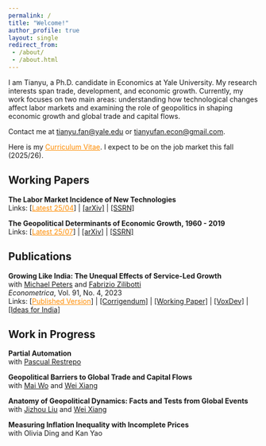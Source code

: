 ```yaml
---
permalink: /
title: "Welcome!"
author_profile: true
layout: single
redirect_from: 
 - /about/
 - /about.html
---
```


I am Tianyu, a Ph.D. candidate in Economics at Yale University. My research interests span trade, development, and economic growth. Currently, my work focuses on two main areas: understanding how technological changes affect labor markets and examining the role of geopolitics in shaping economic growth and global trade and capital flows.

Contact me at <a href="mailto:tianyu.fan@yale.edu" style="color: darkorange;">tianyu.fan@yale.edu</a> or <a href="mailto:tianyufan.econ@gmail.com">tianyufan.econ@gmail.com</a>.

Here is my <a href="/files/CV_FAN_Tianyu.pdf" style="color: darkorange;" title="Download Tianyu Fan's CV">Curriculum Vitae</a>. I expect to be on the job market this fall (2025/26).

## Working Papers

**The Labor Market Incidence of New Technologies**  
Links: [<a href="/files/FAN_Technology_Incidence.pdf" style="color: darkorange;">Latest 25/04</a>] | [[arXiv]](https://arxiv.org/abs/2504.04047) | [[SSRN]](https://ssrn.com/abstract=5160195)

**The Geopolitical Determinants of Economic Growth, 1960 - 2019**  
Links: [<a href="/files/FAN_Tianyu_Geopolitical_Growth.pdf" style="color: darkorange;">Latest 25/07</a>] | [[arXiv]](https://arxiv.org/abs/2507.04833) | [[SSRN]](https://ssrn.com/abstract=5341272)

## Publications

**Growing Like India: The Unequal Effects of Service-Led Growth**  
with [Michael Peters](https://mipeters.weebly.com) and [Fabrizio Zilibotti](https://campuspress.yale.edu/zilibotti/)  
*Econometrica*, Vol. 91, No. 4, 2023  
Links: [<a href="/files/FPZ_UnequalGrowth.pdf" style="color: darkorange;">Published Version</a>] | [[Corrigendum]](/files/FPZ_Corrigendum.pdf) | [[Working Paper]](/files/FPZ_ECMA_final.pdf) | [[VoxDev]](https://voxdev.org/topic/macroeconomics-growth/how-services-drive-growth-emerging-economies-evidence-india) | [[Ideas for India]](https://www.ideasforindia.in/topics/macroeconomics/india-s-service-led-growth.html)

## Work in Progress

**Partial Automation**  
with [Pascual Restrepo](https://campuspress.yale.edu/pascualrestrepo/)

**Geopolitical Barriers to Global Trade and Capital Flows**  
with [Mai Wo](https://sites.google.com/view/maiwo/) and [Wei Xiang](https://sites.google.com/view/wei-xiang)

**Anatomy of Geopolitical Dynamics: Facts and Tests from Global Events**  
with [Jizhou Liu](https://ljz0.github.io) and [Wei Xiang](https://sites.google.com/view/wei-xiang)

**Measuring Inflation Inequality with Incomplete Prices**  
with Olivia Ding and Kan Yao